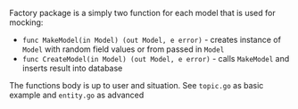 Factory package is a simply two function for each model that is used for mocking:

- `func MakeModel(in Model) (out Model, e error)` - creates instance of `Model` with random field values or from passed in `Model`
- `func CreateModel(in Model) (out Model, e error)` - calls `MakeModel` and inserts result into database

The functions body is up to user and situation. See `topic.go` as basic example and `entity.go` as advanced 